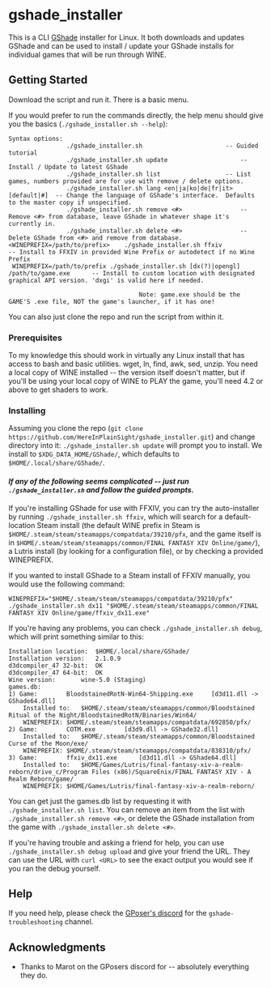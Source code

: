 # gshade_installer

This is a CLI [GShade](https://gposers.com/gshade/) installer for Linux.  It both downloads and updates GShade and can be used to install / update your GShade installs for individual games that will be run through WINE.

## Getting Started

Download the script and run it.  There is a basic menu.

If you would prefer to run the commands directly, the help menu should give you the basics (`./gshade_installer.sh --help`):
```
Syntax options:
				./gshade_installer.sh						-- Guided tutorial
				./gshade_installer.sh update					-- Install / Update to latest GShade
				./gshade_installer.sh list					-- List games, numbers provided are for use with remove / delete options.
				./gshade_installer.sh lang <en|ja|ko|de|fr|it> [default|#]	-- Change the language of GShade's interface.  Defaults to the master copy if unspecified.
				./gshade_installer.sh remove <#>				-- Remove <#> from database, leave GShade in whatever shape it's currently in.
				./gshade_installer.sh delete <#>				-- Delete GShade from <#> and remove from database.
<WINEPREFIX=/path/to/prefix>	./gshade_installer.sh ffxiv					-- Install to FFXIV in provided Wine Prefix or autodetect if no Wine Prefix
 WINEPREFIX=/path/to/prefix	./gshade_installer.sh [dx(?)|opengl] /path/to/game.exe		-- Install to custom location with designated graphical API version. 'dxgi' is valid here if needed.

									Note: game.exe should be the GAME'S .exe file, NOT the game's launcher, if it has one!
```
You can also just clone the repo and run the script from within it.

### Prerequisites

To my knowledge this should work in virtually any Linux install that has access to bash and basic utilities.  wget, ln, find, awk, sed, unzip.  You need a local copy of WINE installed -- the version itself doesn't matter, but if you'll be using your local copy of WINE to PLAY the game, you'll need 4.2 or above to get shaders to work.

### Installing

Assuming you clone the repo (`git clone https://github.com/HereInPlainSight/gshade_installer.git`) and change directory into it:
`./gshade_installer.sh update` will prompt you to install.  We install to `$XDG_DATA_HOME/GShade/`, which defaults to `$HOME/.local/share/GShade/`.

#### ***If any of the following seems complicated -- just run `./gshade_installer.sh` and follow the guided prompts.***

If you're installing GShade for use with FFXIV, you can try the auto-installer by running `./gshade_installer.sh ffxiv`, which will search for a default-location Steam install (the default WINE prefix in Steam is `$HOME/.steam/steam/steamapps/compatdata/39210/pfx`, and the game itself is in `$HOME/.steam/steam/steamapps/common/FINAL FANTASY XIV Online/game/`), a Lutris install (by looking for a configuration file), or by checking a provided WINEPREFIX.

If you wanted to install GShade to a Steam install of FFXIV manually, you would use the following command:
```
WINEPREFIX="$HOME/.steam/steam/steamapps/compatdata/39210/pfx" ./gshade_installer.sh dx11 "$HOME/.steam/steam/steamapps/common/FINAL FANTASY XIV Online/game/ffxiv_dx11.exe"
```

If you're having any problems, you can check `./gshade_installer.sh debug`, which will print something similar to this:
```
Installation location:	$HOME/.local/share/GShade/
Installation version:	2.1.0.9
d3dcompiler_47 32-bit:	OK
d3dcompiler_47 64-bit:	OK
Wine version:		wine-5.0 (Staging)
games.db:
1) Game:		BloodstainedRotN-Win64-Shipping.exe		[d3d11.dll -> GShade64.dll] 
	Installed to:	$HOME/.steam/steam/steamapps/common/Bloodstained Ritual of the Night/BloodstainedRotN/Binaries/Win64/
	WINEPREFIX:	$HOME/.steam/steam/steamapps/compatdata/692850/pfx/
2) Game:		COTM.exe		[d3d9.dll -> GShade32.dll] 
	Installed to:	$HOME/.steam/steam/steamapps/common/Bloodstained Curse of the Moon/exe/
	WINEPREFIX:	$HOME/.steam/steam/steamapps/compatdata/838310/pfx/
3) Game:		ffxiv_dx11.exe		[d3d11.dll -> GShade64.dll]
	Installed to:	$HOME/Games/Lutris/final-fantasy-xiv-a-realm-reborn/drive_c/Program Files (x86)/SquareEnix/FINAL FANTASY XIV - A Realm Reborn/game/
	WINEPREFIX:	$HOME/Games/Lutris/final-fantasy-xiv-a-realm-reborn/
```

You can get just the games.db list by requesting it with `./gshade_installer.sh list`.  You can remove an item from the list with `./gshade_installer.sh remove <#>`, or delete the GShade installation from the game with `./gshade_installer.sh delete <#>`.

If you're having trouble and asking a friend for help, you can use `./gshade_installer.sh debug upload` and give your friend the URL.  They can use the URL with `curl <URL>` to see the exact output you would see if you ran the debug yourself.

## Help

If you need help, please check the [GPoser's discord](https://discord.gg/gposers) for the `gshade-troubleshooting` channel.

## Acknowledgments

* Thanks to Marot on the GPosers discord for -- absolutely everything they do.


